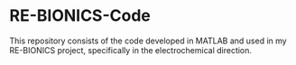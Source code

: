 # RE-BIONICS-Code
This repository consists of the code developed in MATLAB and used in my RE-BIONICS project, specifically in the electrochemical direction.
